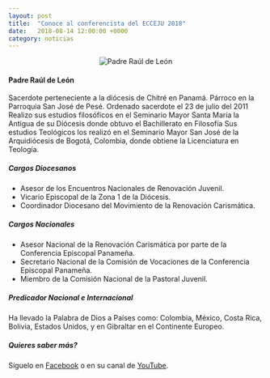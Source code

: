 ```yaml
---
layout: post
title:  "Conoce al conferencista del ECCEJU 2018"
date:   2018-08-14 12:00:00 +0000
category: noticias
---
```


<center><img alt="Padre Raúl de León" src="/assets/img/padre_raul_de_leon_banner.jpg" class="responsive-img" /></center>

#### Padre Raúl de León

Sacerdote perteneciente a la diócesis de Chitré en Panamá. Párroco en la Parroquia San José de Pesé.
Ordenado sacerdote el 23 de julio del 2011
Realizo sus estudios filosóficos en el Seminario Mayor Santa María la Antigua de su Diócesis donde obtuvo el Bachillerato en Filosofía
Sus estudios Teológicos los realizó en el Seminario Mayor San José de la Arquidiócesis de Bogotá, Colombia, donde obtiene la Licenciatura en Teología.

##### Cargos Diocesanos 
- Asesor de los Encuentros Nacionales de Renovación Juvenil.
- Vicario Episcopal de la Zona 1 de la Diócesis.
- Coordinador Diocesano del Movimiento de la Renovación Carismática. 

##### Cargos Nacionales
- Asesor Nacional de la Renovación Carismática por parte de la Conferencia Episcopal Panameña. 
- Secretario Nacional de la Comisión de Vocaciones de la Conferencia Episcopal Panameña. 
- Miembro de la Comisión Nacional de la Pastoral Juvenil. 

##### Predicador Nacional e Internacional
Ha llevado la Palabra de Dios a Países como: Colombia, México, Costa Rica, Bolivia, Estados Unidos, y en Gibraltar en el Continente Europeo.

##### Quieres saber más?
Síguelo en [Facebook](https://www.facebook.com/raul.l.de) o en su canal de [YouTube](https://www.youtube.com/channel/UCvmVbiZUTcsF-ueY68GRDEA).

